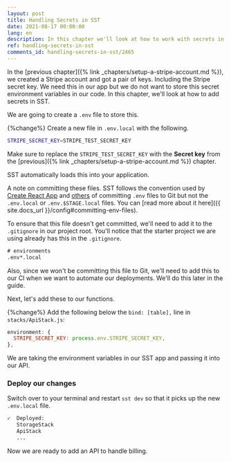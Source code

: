 ```yaml
---
layout: post
title: Handling Secrets in SST
date: 2021-08-17 00:00:00
lang: en
description: In this chapter we'll look at how to work with secrets in an SST app. We store secrets to a .env.local file and make sure to not commit it to Git.
ref: handling-secrets-in-sst
comments_id: handling-secrets-in-sst/2465
---
```


In the [previous chapter]({% link _chapters/setup-a-stripe-account.md %}), we created a Stripe account and got a pair of keys. Including the Stripe secret key. We need this in our app but we do not want to store this secret environment variables in our code. In this chapter, we'll look at how to add secrets in SST.

We are going to create a `.env` file to store this.

{%change%} Create a new file in `.env.local` with the following.

```bash
STRIPE_SECRET_KEY=STRIPE_TEST_SECRET_KEY
```

Make sure to replace the `STRIPE_TEST_SECRET_KEY` with the **Secret key** from the [previous]({% link _chapters/setup-a-stripe-account.md %}) chapter.

SST automatically loads this into your application.

A note on committing these files. SST follows the convention used by [Create React App](https://create-react-app.dev/docs/adding-custom-environment-variables/#adding-development-environment-variables-in-env) and [others](https://nextjs.org/docs/basic-features/environment-variables#default-environment-variables) of committing `.env` files to Git but not the `.env.local` or `.env.$STAGE.local` files. You can [read more about it here]({{ site.docs_url }}/config#committing-env-files).

To ensure that this file doesn't get committed, we'll need to add it to the `.gitignore` in our project root. You'll notice that the starter project we are using already has this in the `.gitignore`.

```txt
# environments
.env*.local
```

Also, since we won't be committing this file to Git, we'll need to add this to our CI when we want to automate our deployments. We'll do this later in the guide.

Next, let's add these to our functions.

{%change%} Add the following below the `bind: [table],` line in `stacks/ApiStack.js`:

```js
environment: {
  STRIPE_SECRET_KEY: process.env.STRIPE_SECRET_KEY,
},
```

We are taking the environment variables in our SST app and passing it into our API.

### Deploy our changes

Switch over to your terminal and restart `sst dev` so that it picks up the new `.env.local` file.

```bash
✓  Deployed:
   StorageStack
   ApiStack
   ...
```

Now we are ready to add an API to handle billing.
